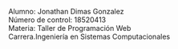 Alumno: Jonathan Dimas Gonzalez <br>
Número de control: 18520413 <br>
Materia: Taller de Programación Web <br>
Carrera.Ingeniería en Sistemas Computacionales <br>
